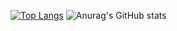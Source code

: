 <!--
**tndls2/tndls2** is a ✨ _special_ ✨ repository because its `README.md` (this file) appears on your GitHub profile.

Here are some ideas to get you started:

- 🔭 I’m currently working on ...
- 🌱 I’m currently learning ...
- 👯 I’m looking to collaborate on ...
- 🤔 I’m looking for help with ...
- 💬 Ask me about ...
- 📫 How to reach me: ...
- 😄 Pronouns: ...
- ⚡ Fun fact: ...

![header](https://capsule-render.vercel.app/api?type=cylinder&color=gradient&customColorList=0,2,2,5,30&height=200&section=header&text=Suin's%20github&fontSize=60&stroke=000000)
-->
[![Top Langs](https://github-readme-stats.vercel.app/api/top-langs/?username=tndls2&layout=compact)](https://github.com/tndls2/github-readme-stats) 
![Anurag's GitHub stats](https://github-readme-stats.vercel.app/api?username=tndls2&show_icons=true&theme=radical)
